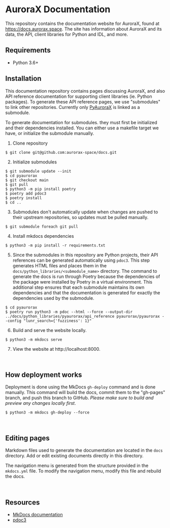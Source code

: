 # AuroraX Documentation

This repository contains the documentation website for AuroraX, found at https://docs.aurorax.space. The site has information about AuroraX and its data, the API, client libraries for Python and IDL, and more.

## Requirements

- Python 3.6+

## Installation

This documentation repository contains pages discussing AuroraX, and also API reference documentation for supporting client libraries (ie. Python packages). To generate these API reference pages, we use "submodules" to link other repositories. Currently only [PyAuroraX](https://github.com/aurorax-space/pyaurorax) is linked as a submodule.

To generate documentation for submodules. they must first be initialized and their dependencies installed. You can either use a makefile target we have, or initialize the submodule manually.

1. Clone repository

```
$ git clone git@github.com:aurorax-space/docs.git
```

2. Initialize submodules

```
$ git submodule update --init
$ cd pyaurorax
$ git checkout main
$ git pull
$ python3 -m pip install poetry
$ poetry add pdoc3
$ poetry install
$ cd ..
```

3. Submodules don't automatically update when changes are pushed to their upstream repositories, so updates must be pulled manually.

```
$ git submodule foreach git pull
```

4. Install mkdocs dependencies

```
$ python3 -m pip install -r requirements.txt
```

5. Since the submodules in this repository are Python projects, their API references can be generated automatically using ```pdoc3```. This step generates HTML files and places them in the ```docs/python_libraries/<submodule_name>``` directory. The command to generate the docs is run through Poetry because the dependencies of the package were installed by Poetry in a virtual environment. This additional step ensures that each submodule maintains its own dependencies and that the documentation is generated for exactly the dependencies used by the submodule.

```
$ cd pyaurorax
$ poetry run python3 -m pdoc --html --force --output-dir ../docs/python_libraries/pyaurorax/api_reference pyaurorax/pyaurorax --config "lunr_search={'fuzziness': 1}"
```

6. Build and serve the website locally.

```
$ python3 -m mkdocs serve
```

7. View the website at http://localhost:8000.

<br />

## How deployment works

Deployment is done using the MkDocs ```gh-deploy``` command and is done manually. This command will build the docs, commit them to the "gh-pages" branch, and push this branch to GitHub. _Please make sure to build and preview any changes locally first_.

```
$ python3 -m mkdocs gh-deploy --force
```

<br />

## Editing pages

Markdown files used to generate the documentation are located in the ```docs``` directory. Add or edit existing documents directly in this directory.

The navigation menu is generated from the structure provided in the ```mkdocs.yml``` file. To modify the navigation menu, modify this file and rebuild the docs.

<br />

## Resources

- [MkDocs documentation](https://www.mkdocs.org/)
- [pdoc3](https://pdoc3.github.io/pdoc/doc/pdoc/)
